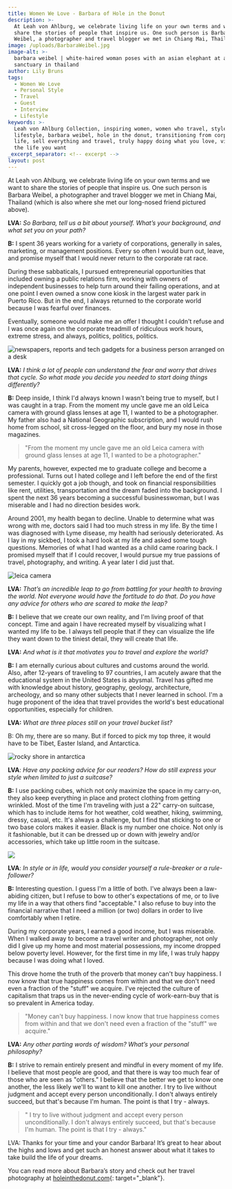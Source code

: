 ```yaml
---
title: Women We Love - Barbara of Hole in the Donut
description: >-
  At Leah von Ahlburg, we celebrate living life on your own terms and we want to
  share the stories of people that inspire us. One such person is Barbara
  Weibel, a photographer and travel blogger we met in Chiang Mai, Thailand.
image: /uploads/BarbaraWeibel.jpg
image-alt: >-
  barbara weibel | white-haired woman poses with an asian elephant at a
  sanctuary in thailand
author: Lily Bruns
tags:
  - Women We Love
  - Personal Style
  - Travel
  - Guest
  - Interview
  - Lifestyle
keywords: >-
  Leah von Ahlburg Collection, inspiring women, women who travel, style and
  lifestyle, barbara weibel, hole in the donut, transitioning from corporate
  life, sell everything and travel, truly happy doing what you love, visualize
  the life you want
_excerpt_separator: <!-- excerpt -->
layout: post
---
```


At Leah von Ahlburg, we celebrate living life on your own terms and we want to share the stories of people that inspire us. One such person is Barbara Weibel, a photographer and travel blogger we met in Chiang Mai, Thailand (which is also where she met our long-nosed friend pictured above).

**LVA:** *So Barbara, tell us a bit about yourself. What’s your background, and what set you on your path?*

**B:** I spent 36 years working for a variety of corporations, generally in sales, marketing, or management positions. Every so often I would burn out, leave, and promise myself that I would never return to the corporate rat race.

During these sabbaticals, I pursued entrepreneurial opportunities that included owning a public relations firm, working with owners of independent businesses to help turn around their failing operations, and at one point I even owned a snow cone kiosk in the largest water park in Puerto Rico. But in the end, I always returned to the corporate world because I was fearful over finances.

Eventually, someone would make me an offer I thought I couldn't refuse and I was once again on the corporate treadmill of ridiculous work hours, extreme stress, and always, politics, politics, politics.

![newspapers, reports and tech gadgets for a business person arranged on a desk](/uploads/business.jpeg "Barbara was a successful business woman, but was unhappy in the corporate world.")

**LVA:** *I think a lot of people can understand the fear and worry that drives that cycle. So what made you decide you needed to start doing things differently?*

**B:** Deep inside, I think I'd always known I wasn't being true to myself, but I was caught in a trap. From the moment my uncle gave me an old Leica camera with ground glass lenses at age 11, I wanted to be a photographer. My father also had a National Geographic subscription, and I would rush home from school, sit cross-legged on the floor, and bury my nose in those magazines.

> "From the moment my uncle gave me an old Leica camera with ground glass lenses at age 11, I wanted to be a photographer."

My parents, however, expected me to graduate college and become a professional. Turns out I hated college and I left before the end of the first semester. I quickly got a job though, and took on financial responsibilities like rent, utilities, transportation and the dream faded into the background. I spent the next 36 years becoming a successful businesswoman, but I was miserable and I had no direction besides work.

Around 2001, my health began to decline. Unable to determine what was wrong with me, doctors said I had too much stress in my life. By the time I was diagnosed with Lyme disease, my health had seriously deteriorated. As I lay in my sickbed, I took a hard look at my life and asked some tough questions. Memories of what I had wanted as a child came roaring back. I promised myself that if I could recover, I would pursue my true passions of travel, photography, and writing. A year later I did just that.

![leica camera](/uploads/leica.jpeg "Barbara's first camera was a Leica like this one.")

**LVA:** *That’s an incredible leap to go from battling for your health to braving the world. Not everyone would have the fortitude to do that. Do you have any advice for others who are scared to make the leap?*

**B:** I believe that we create our own reality, and I'm living proof of that concept. Time and again I have recreated myself by visualizing what I wanted my life to be. I always tell people that if they can visualize the life they want down to the tiniest detail, they will create that life.

**LVA:** *And what is it that motivates you to travel and explore the world?*

**B:** I am eternally curious about cultures and customs around the world. Also, after 12-years of traveling to 97 countries, I am acutely aware that the educational system in the United States is abysmal. Travel has gifted me with knowledge about history, geography, geology, architecture, archeology, and so many other subjects that I never learned in school. I'm a huge proponent of the idea that travel provides the world's best educational opportunities, especially for children.

**LVA:** *What are three places still on your travel bucket list?*

B: Oh my, there are so many. But if forced to pick my top three, it would have to be Tibet, Easter Island, and Antarctica.

![rocky shore in antarctica](/uploads/antarctica.jpeg "Antarctica, one of the few places Barbara has yet to travel to.")

**LVA**: *Have any packing advice for our readers? How do still express your style when limited to just a suitcase?*

**B:** I use packing cubes, which not only maximize the space in my carry-on, they also keep everything in place and protect clothing from getting wrinkled. Most of the time I'm traveling with just a 22" carry-on suitcase, which has to include items for hot weather, cold weather, hiking, swimming, dressy, casual, etc. It's always a challenge, but I find that sticking to one or two base colors makes it easier. Black is my number one choice. Not only is it fashionable, but it can be dressed up or down with jewelry and/or accessories, which take up little room in the suitcase.

![](/uploads/packing.jpeg)

**LVA**: *In style or in life, would you consider yourself a rule-breaker or a rule-follower?*

**B:** Interesting question. I guess I'm a little of both. I’ve always been a law-abiding citizen, but I refuse to bow to other's expectations of me, or to live my life in a way that others find "acceptable." I also refuse to buy into the financial narrative that I need a million (or two) dollars in order to live comfortably when I retire.

During my corporate years, I earned a good income, but I was miserable. When I walked away to become a travel writer and photographer, not only did I give up my home and most material possessions, my income dropped below poverty level. However, for the first time in my life, I was truly happy because I was doing what I loved.

This drove home the truth of the proverb that money can't buy happiness. I now know that true happiness comes from within and that we don't need even a fraction of the "stuff" we acquire. I've rejected the culture of capitalism that traps us in the never-ending cycle of work-earn-buy that is so prevalent in America today.

> "Money can't buy happiness. I now know that true happiness comes from within and that we don't need even a fraction of the "stuff" we acquire."

**LVA:** *Any other parting words of wisdom? What’s your personal philosophy?*

**B:** I strive to remain entirely present and mindful in every moment of my life. I believe that most people are good, and that there is way too much fear of those who are seen as "others." I believe that the better we get to know one another, the less likely we'll to want to kill one another. I try to live without judgment and accept every person unconditionally. I don't always entirely succeed, but that's because I'm human. The point is that I try - always.

> " I try to live without judgment and accept every person unconditionally. I don't always entirely succeed, but that's because I'm human. The point is that I try - always."

LVA: Thanks for your time and your candor Barbara! It’s great to hear about the highs and lows and get such an honest answer about what it takes to take build the life of your dreams.

You can read more about Barbara’s story and check out her travel photography at [holeinthedonut.com](https://holeinthedonut.com/){: target="_blank"}.